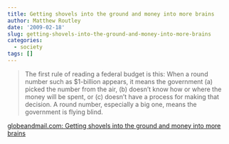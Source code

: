 ```yaml
---
title: Getting shovels into the ground and money into more brains
author: Matthew Routley
date: '2009-02-18'
slug: getting-shovels-into-the-ground-and-money-into-more-brains
categories:
  - society
tags: []
---
```


> The first rule of reading a federal budget is this: When a round number such as $1-billion appears, it means the government (a) picked the number from the air, (b) doesn&#8217;t know how or where the money will be spent, or (c) doesn&#8217;t have a process for making that decision. A round number, especially a big one, means the government is flying blind.

<a href="http://www.theglobeandmail.com/servlet/story/RTGAM.20090217.wcosimp18/BNStory/specialComment/?page=rss&amp;id=RTGAM.20090217.wcosimp18">globeandmail.com: Getting shovels into the ground and money into more brains</a>
